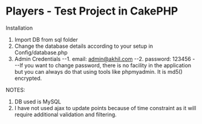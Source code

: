 # Players - Test Project in CakePHP

Installation

1. Import DB from sql folder
2. Change the database details according to your setup in Config/database.php
3. Admin Credentials
	--1. email: admin@akhil.com
	--2. password: 123456
	---If you want to change password, there is no facility in the application but you can always do that using tools like phpmyadmin. It is md5() encrypted.

NOTES:

1. DB used is MySQL
2. I have not used ajax to update points because of time constraint as it will require additional validation and filtering.
